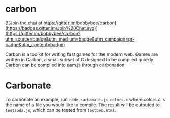 carbon
======

[![Join the chat at https://gitter.im/bobbybee/carbon](https://badges.gitter.im/Join%20Chat.svg)](https://gitter.im/bobbybee/carbon?utm_source=badge&utm_medium=badge&utm_campaign=pr-badge&utm_content=badge)

Carbon is a toolkit for writing fast games for the modern web. Games are written in Carbon, a small subset of C designed to be compiled quickly. Carbon can be compiled into asm.js through carbonation

Carbonate
======

To carbonate an example, run `node carbonate.js colors.c` where colors.c is the name of a file you would like to compile. The result will be outputed to `testsoda.js`, which can be tested from `testbed.html`.
